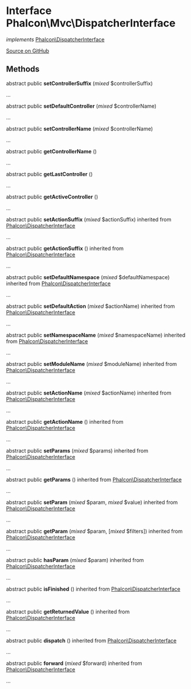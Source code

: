 # Interface **Phalcon\\Mvc\\DispatcherInterface**

*implements* [Phalcon\DispatcherInterface](/en/3.1.2/api/Phalcon_DispatcherInterface)

<a href="https://github.com/phalcon/cphalcon/blob/master/phalcon/mvc/dispatcherinterface.zep" class="btn btn-default btn-sm">Source on GitHub</a>

## Methods
abstract public  **setControllerSuffix** (*mixed* $controllerSuffix)

...

abstract public  **setDefaultController** (*mixed* $controllerName)

...

abstract public  **setControllerName** (*mixed* $controllerName)

...

abstract public  **getControllerName** ()

...

abstract public  **getLastController** ()

...

abstract public  **getActiveController** ()

...

abstract public  **setActionSuffix** (*mixed* $actionSuffix) inherited from [Phalcon\DispatcherInterface](/en/3.1.2/api/Phalcon_DispatcherInterface)

...

abstract public  **getActionSuffix** () inherited from [Phalcon\DispatcherInterface](/en/3.1.2/api/Phalcon_DispatcherInterface)

...

abstract public  **setDefaultNamespace** (*mixed* $defaultNamespace) inherited from [Phalcon\DispatcherInterface](/en/3.1.2/api/Phalcon_DispatcherInterface)

...

abstract public  **setDefaultAction** (*mixed* $actionName) inherited from [Phalcon\DispatcherInterface](/en/3.1.2/api/Phalcon_DispatcherInterface)

...

abstract public  **setNamespaceName** (*mixed* $namespaceName) inherited from [Phalcon\DispatcherInterface](/en/3.1.2/api/Phalcon_DispatcherInterface)

...

abstract public  **setModuleName** (*mixed* $moduleName) inherited from [Phalcon\DispatcherInterface](/en/3.1.2/api/Phalcon_DispatcherInterface)

...

abstract public  **setActionName** (*mixed* $actionName) inherited from [Phalcon\DispatcherInterface](/en/3.1.2/api/Phalcon_DispatcherInterface)

...

abstract public  **getActionName** () inherited from [Phalcon\DispatcherInterface](/en/3.1.2/api/Phalcon_DispatcherInterface)

...

abstract public  **setParams** (*mixed* $params) inherited from [Phalcon\DispatcherInterface](/en/3.1.2/api/Phalcon_DispatcherInterface)

...

abstract public  **getParams** () inherited from [Phalcon\DispatcherInterface](/en/3.1.2/api/Phalcon_DispatcherInterface)

...

abstract public  **setParam** (*mixed* $param, *mixed* $value) inherited from [Phalcon\DispatcherInterface](/en/3.1.2/api/Phalcon_DispatcherInterface)

...

abstract public  **getParam** (*mixed* $param, [*mixed* $filters]) inherited from [Phalcon\DispatcherInterface](/en/3.1.2/api/Phalcon_DispatcherInterface)

...

abstract public  **hasParam** (*mixed* $param) inherited from [Phalcon\DispatcherInterface](/en/3.1.2/api/Phalcon_DispatcherInterface)

...

abstract public  **isFinished** () inherited from [Phalcon\DispatcherInterface](/en/3.1.2/api/Phalcon_DispatcherInterface)

...

abstract public  **getReturnedValue** () inherited from [Phalcon\DispatcherInterface](/en/3.1.2/api/Phalcon_DispatcherInterface)

...

abstract public  **dispatch** () inherited from [Phalcon\DispatcherInterface](/en/3.1.2/api/Phalcon_DispatcherInterface)

...

abstract public  **forward** (*mixed* $forward) inherited from [Phalcon\DispatcherInterface](/en/3.1.2/api/Phalcon_DispatcherInterface)

...

